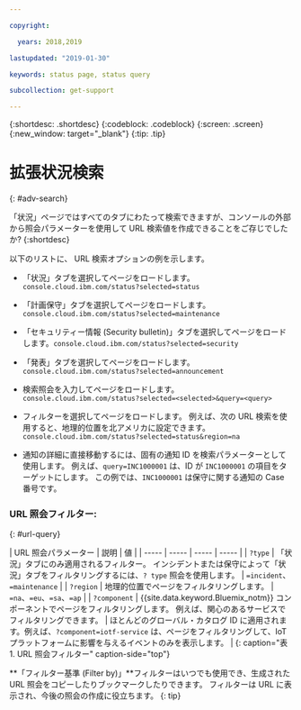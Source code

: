 ```yaml
---

copyright:

  years: 2018,2019

lastupdated: "2019-01-30"

keywords: status page, status query

subcollection: get-support

---
```


{:shortdesc: .shortdesc}
{:codeblock: .codeblock}
{:screen: .screen}
{:new_window: target="_blank"}
{:tip: .tip}

# 拡張状況検索
{: #adv-search}

「状況」ページではすべてのタブにわたって検索できますが、コンソールの外部から照会パラメーターを使用して URL 検索値を作成できることをご存じでしたか?
{:shortdesc}

以下のリストに、 URL 検索オプションの例を示します。

* 「状況」タブを選択してページをロードします。`console.cloud.ibm.com/status?selected=status`
* 「計画保守」タブを選択してページをロードします。`console.cloud.ibm.com/status?selected=maintenance`
* 「セキュリティー情報 (Security bulletin)」タブを選択してページをロードします。`console.cloud.ibm.com/status?selected=security`
* 「発表」タブを選択してページをロードします。`console.cloud.ibm.com/status?selected=announcement`
* 検索照会を入力してページをロードします。`console.cloud.ibm.com/status?selected=<selected>&query=<query>`
* フィルターを選択してページをロードします。 例えば、次の URL 検索を使用すると、地理的位置を北アメリカに設定できます。`console.cloud.ibm.com/status?selected=status&region=na`

* 通知の詳細に直接移動するには、固有の通知 ID を検索パラメーターとして使用します。  例えば、`query=INC1000001` は、ID が `INC1000001` の項目をターゲットにします。 この例では、`INC1000001` は保守に関する通知の Case 番号です。

### URL 照会フィルター:
{: #url-query}

| URL 照会パラメーター | 説明 | 値 |
| ----- | ----- | ----- | ----- |
| `?type` | 「状況」タブにのみ適用されるフィルター。 インシデントまたは保守によって「状況」タブをフィルタリングするには、`? type` 照会を使用します。 | `=incident`、`=maintenance` |
| `?region` | 地理的位置でページをフィルタリングします。  | `=na`、`=eu`、`=sa`、`=ap` |
| `?component` | {{site.data.keyword.Bluemix_notm}} コンポーネントでページをフィルタリングします。 例えば、関心のあるサービスでフィルタリングできます。 | ほとんどのグローバル・カタログ ID に適用されます。例えば、`?component=iotf-service` は、ページをフィルタリングして、IoT プラットフォームに影響を与えるイベントのみを表示します。  |
{: caption="表 1. URL 照会フィルター" caption-side="top"}

**「フィルター基準 (Filter by)」**フィルターはいつでも使用でき、生成された URL 照会をコピーしたりブックマークしたりできます。 フィルターは URL に表示され、今後の照会の作成に役立ちます。
{: tip}
